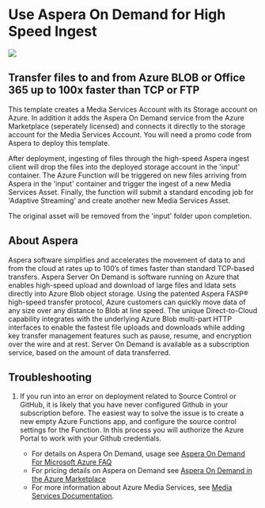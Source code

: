 # Use Aspera On Demand for High Speed Ingest
<a href="https://portal.azure.com/#create/Microsoft.Template/uri/https%3A%2F%2Fraw.githubusercontent.com%2FAzure-Samples%2Fmedia-services-dotnet-functions-integration%2Fmaster%2F103-aspera-ingest%2Fazuredeploy.json" target="_blank">
    <img src="http://azuredeploy.net/deploybutton.png"/>
</a>

## Transfer files to and from Azure BLOB or Office 365 up to 100x faster than TCP or FTP
This template creates a Media Services Account with its Storage account on Azure. In addition it adds the Aspera On Demand service from the Azure Marketplace (seperately licensed) and connects it directly to the storage account for the Media Services Account. You will need a promo code from Aspera to deploy this template. 

After deployment, ingesting of files through the high-speed Aspera ingest client will drop the files into the deployed storage account in the 'input' container. The Azure Function will be triggered on new files arriving from Aspera in the 'input' container and trigger the ingest of a new Media Services Asset. Finally, the function will submit a standard encoding job for 'Adaptive Streaming' and create another new Media Services Asset. 

The original asset will be removed from the 'input' folder upon completion. 

## About Aspera
Aspera software simplifies and accelerates the movement of data to and from the cloud at rates up to 100’s of times faster than standard TCP-based transfers. Aspera Server On Demand is software running on Azure that enables high-speed upload and download of large files and ldata sets directly into Azure Blob object storage. Using the patented Aspera FASP® high-speed transfer protocol, Azure customers can quickly move data of any size over any distance to Blob at line speed. The unique Direct-to-Cloud capability integrates with the underlying Azure Blob multi-part HTTP interfaces to enable the fastest file uploads and downloads while adding key transfer management features such as pause, resume, and encryption over the wire and at rest. Server On Demand is available as a subscription service, based on the amount of data transferred.


## Troubleshooting

1. If you run into an error on deployment related to Source Control or GitHub, it is likely that you have never configured Github in your subscription before. The easiest way to solve the issue is to create a new empty Azure Functions app, and configure the source control settings for the Function. In this process you will authorize the Azure Portal to work with your Github credentials.

    - For details on Aspera On Demand, usage see [Aspera On Demand For Microsoft Azure FAQ](http://cloud.asperasoft.com/ja/aspera-on-demand/aspera-on-demand-for-microsoft-azure-faq/)
    - For pricing details on Aspera on Demand see [Aspera On Demand in the Azure Marketplace](https://azuremarketplace.microsoft.com/en-us/marketplace/apps/aspera.sod?tab=PlansAndPrice)
    - For more information about Azure Media Services, see [Media Services Documentation](https://docs.microsoft.com/en-us/azure/media-services/).